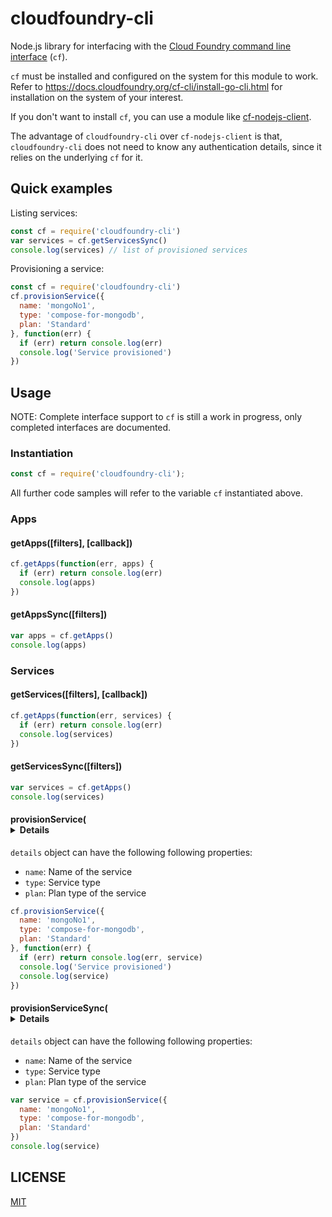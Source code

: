 # cloudfoundry-cli

Node.js library for interfacing with the [Cloud Foundry command line interface](https://docs.cloudfoundry.org/cf-cli/) (`cf`).

`cf` must be installed and configured on the system for this module to work. Refer to https://docs.cloudfoundry.org/cf-cli/install-go-cli.html for installation on the system of your interest.

If you don't want to install `cf`, you can use a module like [cf-nodejs-client](https://github.com/IBM-Bluemix/cf-nodejs-client).

The advantage of `cloudfoundry-cli` over `cf-nodejs-client` is that, `cloudfoundry-cli` does not need to know any authentication
details, since it relies on the underlying `cf` for it. 

## Quick examples

Listing services:

```js
const cf = require('cloudfoundry-cli')
var services = cf.getServicesSync()
console.log(services) // list of provisioned services
```

Provisioning a service:

```js
const cf = require('cloudfoundry-cli')
cf.provisionService({
  name: 'mongoNo1',
  type: 'compose-for-mongodb',
  plan: 'Standard'
}, function(err) {
  if (err) return console.log(err)
  console.log('Service provisioned')
})
```

## Usage

NOTE: Complete interface support to `cf` is still a work in progress, only completed interfaces are documented. 

### Instantiation

```js
const cf = require('cloudfoundry-cli');
```

All further code samples will refer to the variable `cf` instantiated above.

### Apps

#### getApps([filters], [callback])

```js
cf.getApps(function(err, apps) {
  if (err) return console.log(err)
  console.log(apps)
})
```

#### getAppsSync([filters])

```js
var apps = cf.getApps()
console.log(apps)
```

### Services

#### getServices([filters], [callback])

```js
cf.getApps(function(err, services) {
  if (err) return console.log(err)
  console.log(services)
})
```

#### getServicesSync([filters])

```js
var services = cf.getApps()
console.log(services)
```

#### provisionService(<details>, [callback])

`details` object can have the following following properties:

- `name`: Name of the service
- `type`: Service type
- `plan`: Plan type of the service

```js
cf.provisionService({
  name: 'mongoNo1',
  type: 'compose-for-mongodb',
  plan: 'Standard'
}, function(err) {
  if (err) return console.log(err, service)
  console.log('Service provisioned')
  console.log(service)
})
```

#### provisionServiceSync(<details>)

`details` object can have the following following properties:

- `name`: Name of the service
- `type`: Service type
- `plan`: Plan type of the service

```js
var service = cf.provisionService({
  name: 'mongoNo1',
  type: 'compose-for-mongodb',
  plan: 'Standard'
})
console.log(service)
```

## LICENSE

[MIT](LICENSE)
